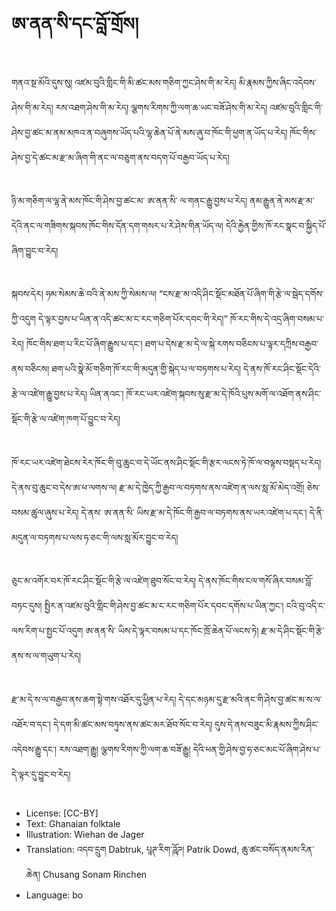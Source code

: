 # ཨ་ནན་སི་དང་བློ་གྲོས།

##
གནའ་སྔ་མོའི་དུས་སུ། འཛམ་བུའི་གླིང་གི་མི་ཚང་མས་གཅིག་ཀྱང་ཤེས་གི་མ་རེད། མི་རྣམས་ཀྱིས་ཞིང་འདེབས་ཤེས་གི་མ་རེད། རས་འཐག་ཤེས་གི་མ་རེད། ལྕགས་རིགས་ཀྱི་ལག་ཆ་ཡང་བཟོ་ཤེས་གི་མ་རེད། འཛམ་བུའི་གླིང་གི་ཤེས་བྱ་ཚང་མ་ནམ་མཁའ་ན་བཞུགས་ཡོད་པའི་ལྷ་ཆེན་པོ་ནེ་མས་ཞུ་བ་ཁོང་གི་ཕྱག་ན་ཡོད་པ་རེད། ཁོང་གིས་ཤེས་བྱ་དེ་ཚང་མ་རྫ་མ་ཞིག་གི་ནང་ལ་བཅུག་ནས་བདག་པོ་བརྒྱབ་ཡོད་པ་རེད།

##
ཉི་མ་གཅིག་ལ་ལྷ་ནེ་མས་ཁོང་གི་ཤེས་བྱ་ཚང་མ་ ཨ་ནན་སི་ ལ་གནང་རྒྱུ་བྱས་པ་རེད། ནམ་རྒྱུན་ནེ་མས་རྫ་མ་དེའི་ནང་ལ་གཟིགས་སྐབས་ཁོང་གིས་དོན་དག་གསར་པ་རེ་ཤེས་གིན་ཡོད་ལ། དེའི་རྐྱེན་གྱིས་ཁོ་རང་སྣང་བ་སྐྱིད་པོ་ཞིག་བྱུང་བ་རེད།

##
སྐབས་དེར། ཧམ་སེམས་ཆེ་བའི་ནེ་མས་ཀྱི་སེམས་ལ། “ངས་རྫ་མ་འདི་ཤིང་སྡོང་མཐོན་པོ་ཞིག་གི་རྩེ་ལ་སྦེད་དགོས་ཀྱི་འདུག དེ་ལྟར་བྱས་པ་ཡིན་ན་འདི་ཚང་མ་ང་རང་གཅིག་པོར་དབང་གི་རེད།” ཁོ་རང་གིས་དེ་འདྲ་ཞིག་བསམ་པ་རེད། ཁོང་གིས་ཐག་པ་རིང་པོ་ཞིག་རྒྱུས་པ་དང་། ཐག་པ་དེས་རྫ་མ་དེ་ལ་སྐེ་རགས་བཅིངས་པ་ལྟར་དཀྲིས་བརྒྱབ་ནས་བཅིངས། ཐག་པའི་སྣེ་མོ་གཅིག་ཁོ་རང་གི་མདུན་གྱི་སྐེད་པ་ལ་བཏགས་པ་རེད། དེ་ནས་ཁོ་རང་ཤིང་སྡོང་དེའི་རྩེ་ལ་འཛེག་རྒྱུ་བྱས་པ་རེད། ཡིན་ནའང་། ཁོ་རང་ཡར་འཛེག་སྐབས་སུ་རྫ་མ་དེ་ཁོའི་པུས་མགོ་ལ་འཐོག་ནས་ཤིང་སྡོང་གི་རྩེ་ལ་འཛེག་ཁག་པོ་བྱུང་བ་རེད།

##
ཁོ་རང་ཡར་འཛེག་ཐེངས་རེར་ཁོང་གི་བུ་ཆུང་བ་དེ་ཡོང་ནས་ཤིང་སྡོང་གི་རྩར་ལངས་ཏེ་ཁོ་ལ་བལྟས་བསྡད་པ་རེད། དེ་ནས་བུ་ཆུང་བ་དེས་ཨ་ཕ་ལགས་ལ། རྫ་མ་དེ་ཁྱེད་ཀྱི་རྒྱབ་ལ་བཏགས་ནས་འཛེག་ན་ལས་སླ་མོ་མེད་འགྲོ། ཅེས་བསམ་ཚུལ་ཞུས་པ་རེད། དེ་ནས་ ཨ་ནན་སི་ ཡིས་རྫ་མ་དེ་ཁོང་གི་རྒྱབ་ལ་བཏགས་ནས་ཡར་འཛེག་པ་དང་། དེ་ནི་མདུན་ལ་བཏགས་པ་ལས་ཧ་ཅང་གི་ལས་སླ་མོར་བྱུང་བ་རེད།

##
ཅུང་མ་འགོར་བར་ཁོ་རང་ཤིང་སྡོང་གི་རྩེ་ལ་འཛེག་ཐུབ་སོང་བ་རེད། དེ་ནས་ཁོང་གིས་ངལ་གསོ་ཞིར་བསམ་བློ་བཏང་དུས། སྤྱིར་ན་འཛམ་བུའི་གླིང་གི་ཤེས་བྱ་ཚང་མ་ང་རང་གཅིག་པོར་དབང་དགོས་པ་ཡིན་ཀྱང་། ངའི་བུ་འདི་ང་ལས་རིག་པ་སྤྱང་པོ་འདུག ཨ་ནན་སི་ ཡིས་དེ་ལྟར་བསམ་པ་དང་ཁོང་ཁྲོ་ཆེན་པོ་ལངས་ཏེ། རྫ་མ་དེ་ཤིང་སྡོང་གི་རྩེ་ནས་ས་ལ་གཡུག་པ་རེད།

##
རྫ་མ་དེ་ས་ལ་བརྒྱབ་ནས་ཆག་སྟེ་གས་འཐོར་དུ་ཕྱིན་པ་རེད། དེ་དང་མཉམ་དུ་རྫ་མའི་ནང་གི་ཤེས་བྱ་ཚང་མ་ས་ལ་འཐོར་བ་དང་། དེ་དག་མི་ཚང་མས་བཏུས་ནས་ཚང་མར་ཐོབ་སོང་བ་རེད། དུས་དེ་ནས་བཟུང་མི་རྣམས་ཀྱིས་ཤིང་འདེབས་རྒྱུ་དང་། རས་འཐག་རྒྱུ། ལྕགས་རིགས་ཀྱི་ལག་ཆ་བཟོ་རྒྱུ། དེའི་ཕན་གྱི་ཤེས་བྱ་ཧ་ཅང་མང་པོ་ཞིག་ཤེས་པ་དེ་ལྟར་དུ་བྱུང་བ་རེད།

##
* License: [CC-BY]
* Text: Ghanaian folktale
* Illustration: Wiehan de Jager
* Translation: འདབ་དྲུག Dabtruk, པཱཊ་རིག་ཌཱོཌ། Patrik Dowd, ཆུ་ཚང་བསོད་ནམས་རིན་ཆེན། Chusang Sonam Rinchen
* Language: bo

